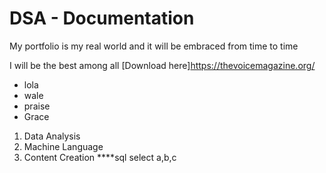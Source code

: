 # DSA - Documentation
My portfolio is my real world and it will be embraced from time to time

I will be the best among all [Download here]https://thevoicemagazine.org/
- lola
- wale
- praise
- Grace
1. Data Analysis
2. Machine Language
3. Content Creation
****sql
select a,b,c

